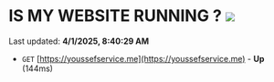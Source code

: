 # IS MY WEBSITE RUNNING ? [![](https://img.shields.io/static/v1?label=Sponsor&message=%E2%9D%A4&logo=GitHub&color=%23fe8e86)](https://github.com/sponsors/Youssef-Lehmam)

Last updated: **4/1/2025, 8:40:29 AM**

- `GET` [https://youssefservice.me](https://youssefservice.me) - **Up** (144ms)
